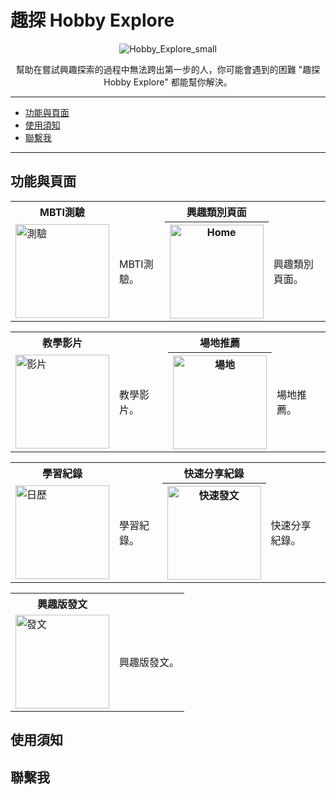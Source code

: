 # 趣探 Hobby Explore
<p align="center">
  <img src="https://github.com/YOUBrian/Hobby-Explore/assets/124262250/f9b05561-bba1-410b-bb4a-1d02ed547496" alt="Hobby_Explore_small"/>
</p>
<p align="center">
幫助在嘗試興趣探索的過程中無法跨出第一步的人，你可能會遇到的困難 "趣探 Hobby Explore" 都能幫你解決。
</p>



---

- [功能與頁面](#功能與頁面)
- [使用須知](#使用須知)
- [聯繫我](#聯繫我)

---

## 功能與頁面


<table>
<th>MBTI測驗</th>
<th></th>
<th>興趣類別頁面</th>
  <th></th>
  <tr>
    <td>
      <img src="https://github.com/YOUBrian/Hobby-Explore/assets/124262250/7b66f7fc-942a-431d-b0e5-3006f09d0688" alt="測驗" width="150"/>
    </td>
    <td>
      MBTI測驗。
    </td>
    <th><img src="https://github.com/YOUBrian/Hobby-Explore/assets/124262250/845c2fa3-2385-4c4e-83d0-1c8c96172650" alt="Home" width="150"/></th>
    <td>
      興趣類別頁面。
    </td>
  </tr>
</table>

<table>
<th>教學影片</th>
<th></th>
<th>場地推薦</th>
  <th></th>
  <tr>
    <td>
      <img src="https://github.com/YOUBrian/Hobby-Explore/assets/124262250/d1ff059d-92be-4104-9a1a-cc1034c4deac" alt="影片" width="150"/>
    </td>
    <td>
      教學影片。
    </td>
    <th>
      <img src="https://github.com/YOUBrian/Hobby-Explore/assets/124262250/cef0410a-41c5-49c6-8fc3-06dcd2de1ea6" alt="場地" width="150"/>
    </th>
    <td>
      場地推薦。
    </td>
  </tr>
</table>

<table>
<th>學習紀錄</th>
<th></th>
<th>快速分享紀錄</th>
  <th></th>
  <tr>
    <td>
      <img src="https://github.com/YOUBrian/Hobby-Explore/assets/124262250/80412ef1-5b78-4844-a686-6092484b87ad" alt="日歷" width="150"/>
    </td>
    <td>
      學習紀錄。
    </td>
    <th>
      <img src="https://github.com/YOUBrian/Hobby-Explore/assets/124262250/9031a6be-2299-429f-bc79-82cc2de6dde8" alt="快速發文" width="150"/>
    </th>
    <td>
      快速分享紀錄。
    </td>
  </tr>
</table>

<table>
  <th>興趣版發文</th>
  <th></th>
  <tr>
    <td>
      <img src="https://github.com/YOUBrian/Hobby-Explore/assets/124262250/77666db8-1599-4950-a1cb-c11e5932e88b" alt="發文" width="150"/>
    </td>
    <td>
      興趣版發文。
    </td>
  </tr>
</table>


## 使用須知


## 聯繫我
